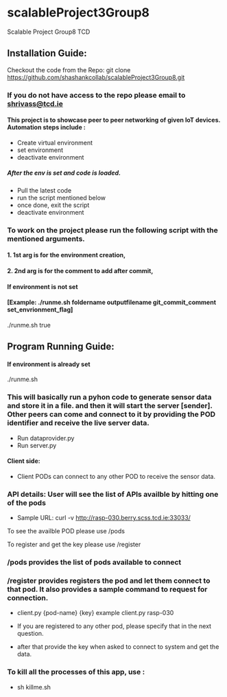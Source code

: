 # scalableProject3Group8
Scalable Project Group8 TCD

## Installation Guide:

Checkout the code from the Repo: git clone https://github.com/shashankcollab/scalableProject3Group8.git

### If you do not have access to the repo please email to shrivass@tcd.ie

#### This project is to showcase peer to peer networking of given IoT devices. Automation steps include :
- Create virtual environment
- set environment
- deactivate environment
##### After the env is set and code is loaded.
- Pull the latest code
- run the script mentioned below
- once done, exit the script
- deactivate environment

### To work on the project please run the following script with the mentioned arguments.
#### 1. 1st arg is for the environment creation, 
#### 2. 2nd arg is for the comment to add after commit,

#### If environment is not set


#### [Example: ./runme.sh foldername outputfilename git_commit_comment set_envrionment_flag]
./runme.sh true

## Program Running Guide:

#### If environment is already set
./runme.sh 

### This will basically run a pyhon code to generate sensor data and store it in a file. and then it will start the server [sender]. Other peers can come and connect to it by providing the POD identifier and receive the live server data.
- Run dataprovider.py
- Run server.py

#### Client side:
- Client PODs can connect to any other POD to receive the sensor data.

### API details: User will see the list of APIs availble by hitting one of the pods
- Sample URL: curl -v http://rasp-030.berry.scss.tcd.ie:33033/

To see the availble POD please use /pods

To register and get the key please use /register

### /pods provides the list of pods available to connect

### /register provides registers the pod and let them connect to that pod. It also provides a sample command to request for connection.

- client.py {pod-name} {key}
example client.py rasp-030

- If you are registered to any other pod, please specify that in the next question.
- after that provide the key when asked to connect to system and get the data.

### To kill all the processes of this app, use :
- sh killme.sh
